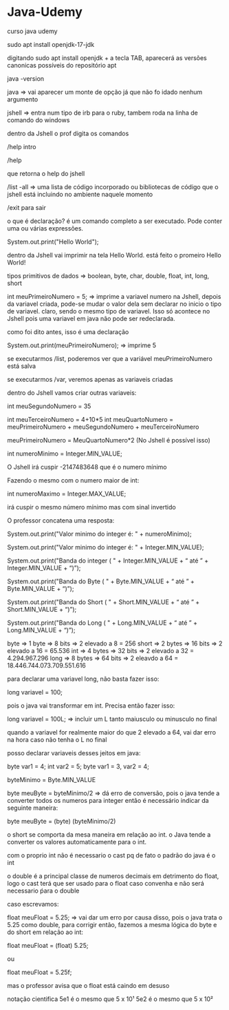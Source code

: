 # Java-Udemy

curso java udemy

sudo apt  install openjdk-17-jdk

digitando sudo apt install openjdk + a tecla TAB, aparecerá as versões canonicas possíveis do repositório apt


java -version

java => vai aparecer um monte de opção já que não fo idado nenhum argumento

jshell => entra num tipo de irb para o ruby, tambem roda na linha de comando do windows

dentro da Jshell o prof digita os comandos

/help intro

/help

que retorna o help do jshell

/list -all => uma lista de código incorporado ou bibliotecas de código que o jshell está incluindo no ambiente naquele momento

/exit para sair

o que é declaração? é um comando completo a ser executado. Pode conter uma ou várias expressões.

System.out.print("Hello World");

dentro da Jshell vai imprimir na tela Hello World. está feito o promeiro Hello World!


tipos primitivos de dados => boolean, byte, char, double, float, int, long, short

int meuPrimeiroNumero = 5; => imprime a variavel numero na Jshell, depois da variavel criada, pode-se mudar o valor dela sem declarar no inicio o tipo de variavel. claro, sendo o mesmo tipo de variavel. Isso só acontece no Jshell pois uma variavel em java não pode ser redeclarada.


como foi dito antes, isso é uma declaração

System.out.print(meuPrimeiroNumero); => imprime 5

se executarmos /list, poderemos ver que a variável meuPrimeiroNumero está salva

se executarmos /var, veremos apenas as variaveis criadas


dentro do Jshell vamos criar outras variaveis:

int meuSegundoNumero = 35

int meuTerceiroNumero = 4+10*5
int meuQuartoNumero = meuPrimeiroNumero + meuSegundoNumero + meuTerceiroNumero

meuPrimeiroNumero = MeuQuartoNumero*2 (No Jshell é possível isso)

int numeroMinimo = Integer.MIN_VALUE;

O Jshell irá cuspir -2147483648 que é o numero mínimo

Fazendo o mesmo com o numero maior de int:

int numeroMaximo = Integer.MAX_VALUE;

irá cuspir o mesmo número mínimo mas com sinal invertido

O professor concatena uma resposta:



System.out.print("Valor minimo do integer é: " + numeroMinimo);

System.out.print("Valor minimo do integer é: " + Integer.MIN_VALUE);

System.out.print("Banda do integer ( " + Integer.MIN_VALUE + “ até ” + Integer.MIN_VALUE + “)”);

System.out.print("Banda do Byte ( " + Byte.MIN_VALUE + “ até ” + Byte.MIN_VALUE + “)”);

System.out.print("Banda do Short ( " + Short.MIN_VALUE + “ até ” + Short.MIN_VALUE + “)”);

System.out.print("Banda do Long ( " + Long.MIN_VALUE + “ até ” + Long.MIN_VALUE + “)”);

byte => 1 byte => 8 bits => 2 elevado a 8 = 256
short => 2 bytes => 16 bits => 2 elevado a 16 = 65.536
int => 4 bytes => 32 bits => 2 elevado a 32 = 4.294.967.296
long => 8 bytes => 64 bits => 2 eleavdo a 64 = 18.446.744.073.709.551.616

para declarar uma variavel long, não basta fazer isso:

long variavel = 100;

pois o java vai transformar em int. Precisa então fazer isso:

long variavel = 100L; => incluir um L tanto maiusculo ou minusculo no final

quando a variavel for realmente maior do que 2 elevado a 64, vai dar erro na hora caso não tenha o L no final

posso declarar variaveis desses jeitos em java:

byte var1 = 4; int var2 = 5;
byte var1 = 3, var2 = 4;


byteMinimo = Byte.MIN_VALUE

byte meuByte = byteMinimo/2 => dá erro de conversão, pois o java tende a converter todos os numeros para integer então é necessário indicar da seguinte maneira:

byte meuByte = (byte) (byteMinimo/2)

o short se comporta da mesa maneira em relação ao int. o Java tende a converter os valores automaticamente para o int.

com o proprio int não é necessario o cast pq de fato o padrão do java é o int


o double é a principal classe de numeros decimais em detrimento do float, logo o cast terá que ser usado para o float caso convenha e não será necessario ṕara o double

caso escrevamos:

float meuFloat = 5.25; => vai dar um erro por causa disso, pois o java trata o 5.25 como double, para corrigir então, fazemos a mesma lógica do byte e do short em relação ao int:

float meuFloat = (float) 5.25;

ou

float meuFloat = 5.25f;

mas o professor avisa que o float está caindo em desuso

notação cientifica
5e1 é o mesmo que 5 x 10¹
5e2 é o mesmo que 5 x 10²


